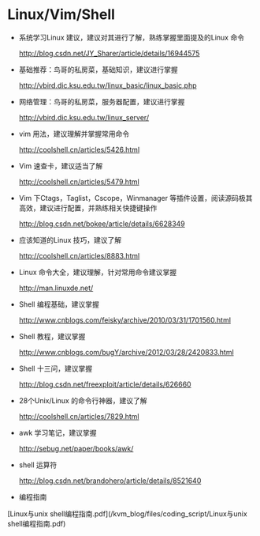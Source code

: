 # Linux/Vim/Shell #


- 系统学习Linux 建议，建议对其进行了解，熟练掌握里面提及的Linux 命令

	http://blog.csdn.net/JY_Sharer/article/details/16944575

- 基础推荐：鸟哥的私房菜，基础知识，建议进行掌握
	
	http://vbird.dic.ksu.edu.tw/linux_basic/linux_basic.php

- 网络管理：鸟哥的私房菜，服务器配置，建议进行掌握
	
	http://vbird.dic.ksu.edu.tw/linux_server/

- vim 用法，建议理解并掌握常用命令
	
	http://coolshell.cn/articles/5426.html

- Vim 速查卡，建议适当了解

	http://coolshell.cn/articles/5479.html

- Vim 下Ctags，Taglist，Cscope，Winmanager 等插件设置，阅读源码极其高效，建议进行配置，并熟练相关快捷键操作

	http://blog.csdn.net/bokee/article/details/6628349

- 应该知道的Linux 技巧，建议了解

	http://coolshell.cn/articles/8883.html

- Linux 命令大全，建议理解，针对常用命令建议掌握
	
	http://man.linuxde.net/

- Shell 编程基础，建议掌握

	http://www.cnblogs.com/feisky/archive/2010/03/31/1701560.html

- Shell 教程，建议掌握

	http://www.cnblogs.com/bugY/archive/2012/03/28/2420833.html

- Shell 十三问，建议掌握

	http://blog.csdn.net/freexploit/article/details/626660

- 28个Unix/Linux 的命令行神器，建议了解

	http://coolshell.cn/articles/7829.html

- awk 学习笔记，建议掌握

	http://sebug.net/paper/books/awk/

- shell 运算符

	http://blog.csdn.net/brandohero/article/details/8521640

- 编程指南

[Linux与unix shell编程指南.pdf](/kvm_blog/files/coding_script/Linux与unix shell编程指南.pdf)